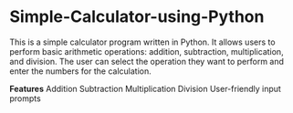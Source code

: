 # Simple-Calculator-using-Python

This is a simple calculator program written in Python. It allows users to perform basic arithmetic operations: addition, subtraction, multiplication, and division. The user can select the operation they want to perform and enter the numbers for the calculation.

**Features**
Addition
Subtraction
Multiplication
Division
User-friendly input prompts
